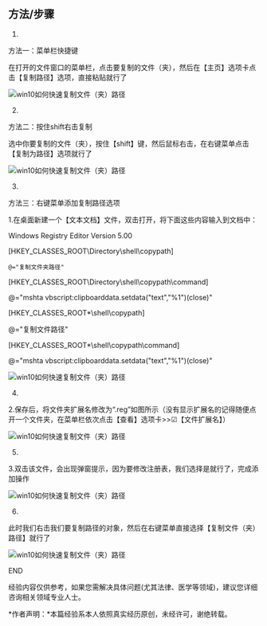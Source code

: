 ## 方法/步骤

1. 

   方法一：菜单栏快捷键

   在打开的文件窗口的菜单栏，点击要复制的文件（夹），然后在【主页】选项卡点击【复制路径】选项，直接粘贴就行了

   ![win10如何快速复制文件（夹）路径](https://exp-picture.cdn.bcebos.com/dccb47de45078801a775a6f2b18ca608a50f8258.jpg?x-bce-process=image%2Fresize%2Cm_lfit%2Cw_500%2Climit_1%2Fformat%2Cf_jpg%2Fquality%2Cq_80)

2. 

   方法二：按住shift右击复制

   选中你要复制的文件（夹），按住【shift】键，然后鼠标右击，在右键菜单点击【复制为路径】选项就行了

   ![win10如何快速复制文件（夹）路径](https://exp-picture.cdn.bcebos.com/3bcdb808a50f94fcf589e87d4cf88a775dddfc58.jpg?x-bce-process=image%2Fresize%2Cm_lfit%2Cw_500%2Climit_1%2Fformat%2Cf_jpg%2Fquality%2Cq_80)

3. 

   方法三：右键菜单添加复制路径选项

   1.在桌面新建一个【文本文档】文件，双击打开，将下面这些内容输入到文档中：

   Windows Registry Editor Version 5.00

   

   [HKEY_CLASSES_ROOT\Directory\shell\copypath]

    @="复制文件夹路径"

   

   [HKEY_CLASSES_ROOT\Directory\shell\copypath\command] 

   @="mshta vbscript:clipboarddata.setdata(\"text\",\"%1\")(close)"

   

   [HKEY_CLASSES_ROOT\*\shell\copypath] 

   @="复制文件路径"

   

   [HKEY_CLASSES_ROOT\*\shell\copypath\command] 

   @="mshta vbscript:clipboarddata.setdata(\"text\",\"%1\")(close)"

   ![win10如何快速复制文件（夹）路径](https://exp-picture.cdn.bcebos.com/890dfb4a2f27e7ef860318b219dd3340b6f3f558.jpg?x-bce-process=image%2Fresize%2Cm_lfit%2Cw_500%2Climit_1%2Fformat%2Cf_jpg%2Fquality%2Cq_80)

4. 

   2.保存后，将文件夹扩展名修改为“.reg”如图所示（没有显示扩展名的记得随便点开一个文件夹，在菜单栏依次点击【查看】选项卡>>☑【文件扩展名】）

   ![win10如何快速复制文件（夹）路径](https://exp-picture.cdn.bcebos.com/2947750192dd334004f6e234881c99c0affcf158.jpg?x-bce-process=image%2Fresize%2Cm_lfit%2Cw_500%2Climit_1%2Fformat%2Cf_jpg%2Fquality%2Cq_80)

5. 

   3.双击该文件，会出现弹窗提示，因为要修改注册表，我们选择是就行了，完成添加操作

   ![win10如何快速复制文件（夹）路径](https://exp-picture.cdn.bcebos.com/aebdff86242fa8722e1acd57bfdaf05e4a23e958.jpg?x-bce-process=image%2Fresize%2Cm_lfit%2Cw_500%2Climit_1%2Fformat%2Cf_jpg%2Fquality%2Cq_80)

6. 

   此时我们右击我们要复制路径的对象，然后在右键菜单直接选择【复制文件（夹）路径】就行了

   ![win10如何快速复制文件（夹）路径](https://exp-picture.cdn.bcebos.com/4b626771fe1d96d8da1c12932ccd0c6efbf2e158.jpg?x-bce-process=image%2Fresize%2Cm_lfit%2Cw_500%2Climit_1%2Fformat%2Cf_jpg%2Fquality%2Cq_80)

   END

经验内容仅供参考，如果您需解决具体问题(尤其法律、医学等领域)，建议您详细咨询相关领域专业人士。

*作者声明：*本篇经验系本人依照真实经历原创，未经许可，谢绝转载。